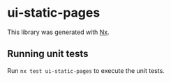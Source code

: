# ui-static-pages

This library was generated with [Nx](https://nx.dev).

## Running unit tests

Run `nx test ui-static-pages` to execute the unit tests.
